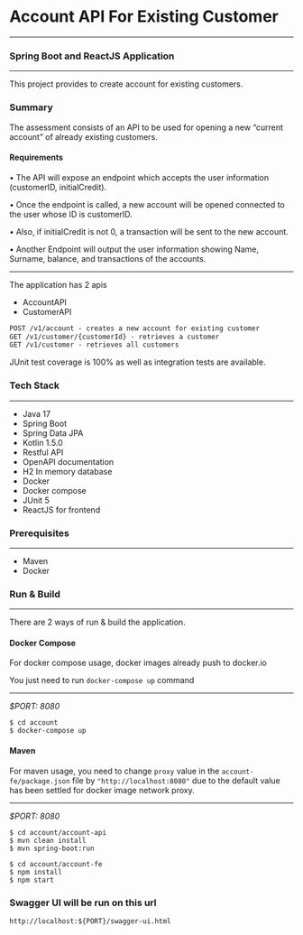 # Account API For Existing Customer
___
### Spring Boot and ReactJS Application

---
This project provides to create account for existing customers.

### Summary
The assessment consists of an API to be used for opening a new “current account” of already existing
customers.

#### Requirements

• The API will expose an endpoint which accepts the user information (customerID,
initialCredit).

• Once the endpoint is called, a new account will be opened connected to the user whose ID is
customerID.

• Also, if initialCredit is not 0, a transaction will be sent to the new account.

• Another Endpoint will output the user information showing Name, Surname, balance, and
transactions of the accounts.
___
The application has 2 apis
* AccountAPI
* CustomerAPI

```html
POST /v1/account - creates a new account for existing customer
GET /v1/customer/{customerId} - retrieves a customer
GET /v1/customer - retrieves all customers
```

JUnit test coverage is 100% as well as integration tests are available.


### Tech Stack

---
- Java 17
- Spring Boot
- Spring Data JPA
- Kotlin 1.5.0
- Restful API
- OpenAPI documentation
- H2 In memory database  
- Docker
- Docker compose
- JUnit 5
- ReactJS for frontend

### Prerequisites

---
- Maven
- Docker

### Run & Build

---
There are 2 ways of run & build the application.

#### Docker Compose

For docker compose usage, docker images already push to docker.io

You just need to run `docker-compose up` command
___
*$PORT: 8080*
```ssh
$ cd account
$ docker-compose up
```

#### Maven

For maven usage, you need to change `proxy` value in the `account-fe/package.json` 
file by `"http://localhost:8080"` due to the default value has been settled for docker image network proxy.
___
*$PORT: 8080*
```ssh
$ cd account/account-api
$ mvn clean install
$ mvn spring-boot:run

$ cd account/account-fe
$ npm install
$ npm start
```

### Swagger UI will be run on this url
`http://localhost:${PORT}/swagger-ui.html`
